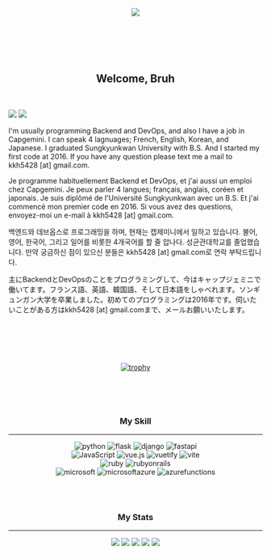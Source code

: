 <div align=center>

  ![](https://capsule-render.vercel.app/api?type=waving&color=4FC08D&height=250&section=header&text=Kani%20Kim&fontSize=60)
  <br>
  <br>
  

</div>

<br>
<br>
<br>

<h2 align=center>
  Welcome, Bruh
</h2>
<br>


<a href="https://www.linkedin.com/in/kanikim/" target="_blank"><img src="https://img.shields.io/badge/Kani's LinkedIn-0A66C2?style=flat-square&logo=linkedin&logo-color=0A66C2"/></a>
  <a href="https://kimkani.tistory.com" target="_blank"><img src="https://img.shields.io/badge/Kani's Blog-000000?style=flat-square&logo=tistory&logo-color=000000"/></a>
  

<p>
 I'm usually programming Backend and DevOps, and also I have a job in Capgemini. I can speak 4 lagnuages; French, English, Korean, and Japanese. I graduated Sungkyunkwan University with B.S. And I started my first code at 2016. If you have any question please text me a mail to kkh5428 [at] gmail.com.
  
 Je programme habituellement Backend et DevOps, et j'ai aussi un emploi chez Capgemini. Je peux parler 4 langues; français, anglais, coréen et japonais. Je suis diplômé de l'Université Sungkyunkwan avec un B.S. Et j'ai commencé mon premier code en 2016. Si vous avez des questions, envoyez-moi un e-mail à kkh5428 [at] gmail.com.
  
 백엔드와 데브옵스로 프로그래밍을 하며, 현재는 캡제미니에서 일하고 있습니다. 불어, 영어, 한국어, 그리고 일어를 비롯한 4개국어를 할 줄 압나다. 성균관대학교를 졸업했습니다. 만약 궁금하신 점이 있으신 분들은 kkh5428 [at] gmail.com로 연락 부탁드립니다.
  
 主にBackendとDevOpsのことをプログラミングして、今はキャップジェミニで働いてます。フランス語、英語、韓国語、そして日本語をしゃべれます。ソンギュンガン大学を卒業しました。初めてのプログラミングは2016年です。伺いたいことがある方はkkh5428 [at] gmail.comまで、メールお願いいたします。
</p>


<br>
<br>
<br>
<br>


  
<div align=center>
  
  [![trophy](https://github-profile-trophy.vercel.app/?username=kanikim&theme=nord&column=6)](https://github.com/kanikim/)

  </div>
  
 <br>
 <br>
 <br>
  


<h3 align=center> My Skill </h3>
<hr>

<p align=center>
 
  <img alt="python" src ="https://img.shields.io/badge/Python-3776AB.svg?&style=flat-square&logo=python&logoColor=FFFFFF"/>
  <img alt="flask" src ="https://img.shields.io/badge/Flask-000000.svg?&style=flat-square&logo=Flask&logoColor=FFFFFF"/>
  <img alt="django" src ="https://img.shields.io/badge/Django-092E20.svg?&style=flat-square&logo=Django&logoColor=FFFFFF"/>
  <img alt="fastapi" src ="https://img.shields.io/badge/FastAPI-009688.svg?&style=flat-square&logo=FastAPI&logoColor=FFFFFF"/>
    <br>
  <img alt="JavaScript" src ="https://img.shields.io/badge/JavaScript-F7DF1E.svg?&style=flat-square&logo=JavaSCript&logoColor=FFFFFF"/>
  <img alt="vue.js" src ="https://img.shields.io/badge/Vue.js-4FC08D.svg?&style=flat-square&logo=Vue.js&logoColor=FFFFFF"/>
  <img alt="vuetify" src ="https://img.shields.io/badge/Vuetify-1867C0.svg?&style=flat-square&logo=Vuetify&logoColor=FFFFFF"/>
  <img alt="vite" src ="https://img.shields.io/badge/Vite-646CFF.svg?&style=flat-square&logo=Vite&logoColor=FFFFFF"/>
    <br>
  <img alt="ruby" src ="https://img.shields.io/badge/Ruby-CC342D.svg?&style=flat-square&logo=Ruby&logoColor=FFFFFF"/>
  <img alt="rubyonrails" src ="https://img.shields.io/badge/Ruby on Rails-CC0000.svg?&style=flat-square&logo=rubyonrails&logoColor=FFFFFF"/>
    <br>
  <img alt="microsoft" src ="https://img.shields.io/badge/Microsoft-5E5E5E.svg?&style=flat-square&logo=Microsoft&logoColor=FFFFFF"/>
  <img alt="microsoftazure" src ="https://img.shields.io/badge/Microsoft Azure-0078D4.svg?&style=flat-square&logo=microsoftazure&logoColor=FFFFFF"/>
  <img alt="azurefunctions" src ="https://img.shields.io/badge/Azure Functions-0062AD.svg?&style=flat-square&logo=azurefunctions&logoColor=FFFFFF"/>
</p>

<br>
<br>

<h3 align=center> My Stats </h3>

<hr>

<div align=center>
  

 ![](https://github-profile-summary-cards.vercel.app/api/cards/profile-details?username=KaniKim&theme=vue)
  ![](http://github-profile-summary-cards.vercel.app/api/cards/repos-per-language?username=kanikim&theme=vue)
  ![](http://github-profile-summary-cards.vercel.app/api/cards/most-commit-language?username=kanikim&theme=vue)
![](http://github-profile-summary-cards.vercel.app/api/cards/stats?username=kanikim&theme=vue)
  ![](http://github-profile-summary-cards.vercel.app/api/cards/productive-time?username=kanikim&theme=vue&utcOffset=8)
</div>
